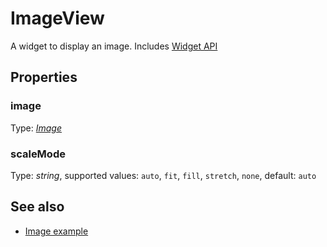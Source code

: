 ---
---
# ImageView
A widget to display an image.
Includes [Widget API](Widget.md)

## Properties
### image
Type: *[Image](../types.md#image)*

### scaleMode
Type: *string*, supported values: `auto`, `fit`, `fill`, `stretch`, `none`, default: `auto`


## See also
- [Image example](https://github.com/eclipsesource/tabris-js/blob/v1.3.0/examples/image/image.js)
